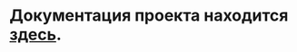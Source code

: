 # Документация проекта находится [здесь](https://github.com/whysobluebunny/ya-txt-kappa-team/wiki).
